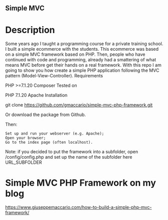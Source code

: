## Simple MVC
# Description

Some years ago I taught a programming course for a private training school. I built a simple ecommerce with the students. This ecommerce was based on a simple MVC framework based on PHP. Then, people who have continued with code and programming, already had a smattering of what means MVC before get their hands on a real framework. With this repo I am going to show you how create a simple PHP application following the MVC pattern (Model-View-Controller).
Requirements

PHP >=7.1.20 Composer
Tested on

PHP 7.1.20 Apache
Installation

git clone https://github.com/gmaccario/simple-mvc-php-framework.git

Or download the package from Github.

Then:

    Set up and run your webserver (e.g. Apache);
    Open your browser;
    Go to the index page (often localhost).

Note: if you decided to put the framework into a subfolder, open /config/config.php and set up the name of the subfolder here URL_SUBFOLDER
# Simple MVC PHP Framework on my blog

https://www.giuseppemaccario.com/how-to-build-a-simple-php-mvc-framework/